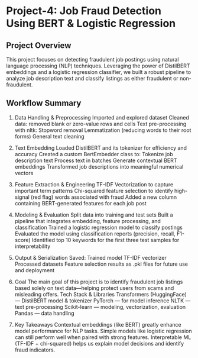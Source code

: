 # Project-4: Job Fraud Detection Using BERT & Logistic Regression
## Project Overview
This project focuses on detecting fraudulent job postings using natural language processing (NLP) techniques. Leveraging the power of DistilBERT embeddings and a logistic regression classifier, we built a robust pipeline to analyze job description text and classify listings as either fraudulent or non-fraudulent.

## Workflow Summary
1. Data Handling & Preprocessing
  Imported and explored dataset
  Cleaned data: removed blank or zero-value rows and cells
  Text pre-processing with nltk:
  Stopword removal
  Lemmatization (reducing words to their root forms)
  General text cleaning

2. Text Embedding
  Loaded DistilBERT and its tokenizer for efficiency and accuracy
  Created a custom BertEmbedder class to:
  Tokenize job description text
  Process text in batches
  Generate contextual BERT embeddings
  Transformed job descriptions into meaningful numerical vectors

3. Feature Extraction & Engineering
  TF-IDF Vectorization to capture important term patterns
  Chi-squared feature selection to identify high-signal (red flag) words associated with fraud
  Added a new column containing BERT-generated features for each job post

4. Modeling & Evaluation
  Split data into training and test sets
  Built a pipeline that integrates embedding, feature processing, and classification
  Trained a logistic regression model to classify postings
  Evaluated the model using classification reports (precision, recall, F1-score)
  Identified top 10 keywords for the first three test samples for interpretability

5. Output & Serialization
  Saved: Trained model
  TF-IDF vectorizer
  Processed datasets
  Feature selection results
  as .pkl files for future use and deployment

6. Goal
  The main goal of this project is to identify fraudulent job listings based solely on text data—helping protect users from scams and misleading offers.
  Tech Stack & Libraries
  Transformers (HuggingFace) — DistilBERT model & tokenizer
  PyTorch — for model inference
  NLTK — text pre-processing
  Scikit-learn — modeling, vectorization, evaluation
  Pandas — data handling

7. Key Takeaways
  Contextual embeddings (like BERT) greatly enhance model performance for NLP tasks.
  Simple models like logistic regression can still perform well when paired with strong features.
  Interpretable ML (TF-IDF + chi-squared) helps us explain model decisions and identify fraud indicators.
